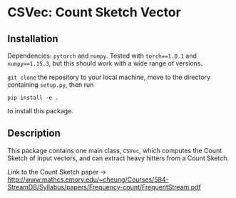 # CSVec: Count Sketch Vector

## Installation
Dependencies: `pytorch` and `numpy`. Tested with `torch==1.0.1` and `numpy==1.15.3`, but this should work with a wide range of versions.

`git clone` the repository to your local machine, move to the directory containing `setup.py`, then run
```
pip install -e .
```
to install this package.

## Description

This package contains one main class, `CSVec`, which computes the Count Sketch of input vectors, and can extract heavy hitters from a Count Sketch.

Link to the Count Sketch paper -> http://www.mathcs.emory.edu/~cheung/Courses/584-StreamDB/Syllabus/papers/Frequency-count/FrequentStream.pdf
